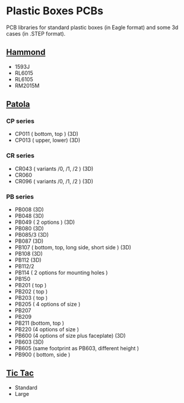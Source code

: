 # Plastic Boxes PCBs
PCB libraries for standard plastic boxes (in Eagle format) and some 3d cases (in .STEP format).

## [Hammond](https://www.hammfg.com/electronics/small-case)
- 1593J
- RL6015
- RL6105
- RM2015M
## [Patola](https://www.patola.com.br/)
### CP series
- CP011 ( bottom, top ) (3D)
- CP013 ( upper, lower) (3D)
### CR series
- CR043 ( variants /0, /1, /2 ) (3D)
- CR060
- CR096 ( variants /0, /1, /2 ) (3D)
### PB series
- PB008 (3D)
- PB048 (3D)
- PB049 ( 2 options ) (3D)
- PB080 (3D)
- PB085/3 (3D)
- PB087  (3D)
- PB107 ( bottom, top, long side, short side ) (3D)
- PB108 (3D)
- PB112 (3D)
- PB112/2
- PB114 ( 2 options for mounting holes )
- PB150
- PB201 ( top ) 
- PB202 ( top )
- PB203 ( top )
- PB205 ( 4 options of size )
- PB207
- PB209
- PB211 (bottom, top )
- PB220 (4 options of size )
- PB600 (4 options of size plus faceplate)  (3D)
- PB603 (3D)
- PB605 (same footprint as PB603, different height )  
- PB900 ( bottom, side )
## [Tic Tac](https://en.wikipedia.org/wiki/Tic_Tac)
- Standard
- Large
